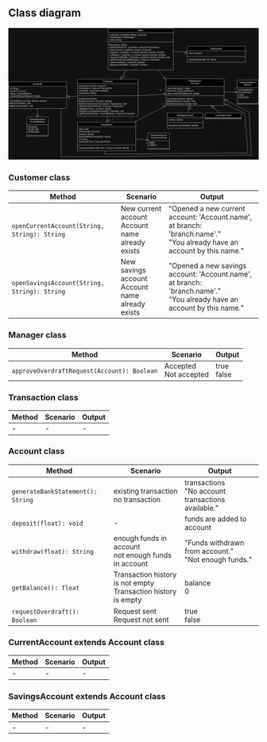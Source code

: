 ## Class diagram
![](./class_diagram.jpg)


### Customer class
| Method                                       | Scenario                                            | Output                                                                                                                    |
|----------------------------------------------|-----------------------------------------------------|---------------------------------------------------------------------------------------------------------------------------|
| `openCurrentAccount(String, String): String` | New current account<br/>Account name already exists | "Opened a new current account: 'Account.name', at branch: 'branch.name'."<br/>"You already have an account by this name." |
| `openSavingsAccount(String, String): String` | New savings account<br/>Account name already exists | "Opened a new savings account: 'Account.name', at branch: 'branch.name'."<br/>"You already have an account by this name." |


### Manager class
| Method                                      | Scenario                  | Output         |
|---------------------------------------------|---------------------------|----------------|
| `approveOverdraftRequest(Account): Boolean` | Accepted<br/>Not accepted | true<br/>false |



### Transaction class
| Method | Scenario | Output |
|--------|----------|--------|
| -      | -        | -      |


### Account class
| Method                            | Scenario                                                          | Output                                                  |
|-----------------------------------|-------------------------------------------------------------------|---------------------------------------------------------|
| `generateBankStatement(): String` | existing transaction<br/>no transaction                           | transactions<br/>"No account transactions available."   |
| `deposit(float): void`            | -                                                                 | funds are added to account                              |
| `withdraw(float): String`         | enough funds in account<br/>not enough funds in account           | "Funds withdrawn from account."<br/>"Not enough funds." |
| `getBalance(): float`             | Transaction history is not empty<br/>Transaction history is empty | balance<br/>0                                           |
| `requestOverdraft(): Boolean`     | Request sent<br/>Request not sent                                 | true<br/>false                                          |


### CurrentAccount extends Account class
| Method | Scenario | Output |
|--------|----------|--------|
| -      | -        | -      |


### SavingsAccount extends Account class
| Method | Scenario | Output |
|--------|----------|--------|
| -      | -        | -      |